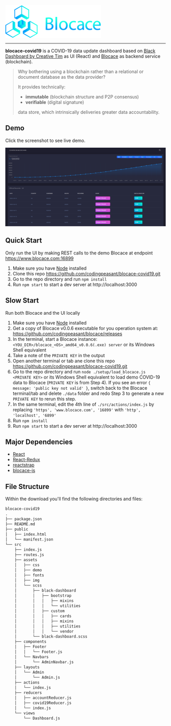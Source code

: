 <a href="https://www.blocace.com">
	<img width="300" src="./blocace-full-logo.png" alt="blocace Logo" />
</a>
<hr/>

__blocace-covid19__ is a COVID-19 data update dashboard based on [Black Dashboard by Creative Tim](https://github.com/creativetimofficial/black-dashboard-react) as UI (React) and [Blocace](https://www.blocace.com) as backend service (blockchain).

> Why bothering using a blockchain rather than a relational or document database as the data provider?
>
> It provides technically:
> * __immutable__ (blockchain structure and P2P consensus)
> * __verifiable__ (digital signature)
>
> data store, which intrinsically deliveries greater data accountability.

## Demo
Click the screenshot to see live demo.

[![Dashboard](./whole.png)](https://www.blocace.com/covid19)

## Quick Start

Only run the UI by making REST calls to the demo Blocace at endpoint https://www.blocace.com:16899

1. Make sure you have [Node](https://nodejs.org/en/) installed
2. Clone this repo https://github.com/codingpeasant/blocace-covid19.git
3. Go to the repo directory and run `npm install`
4. Run `npm start` to start a dev server at http://localhost:3000

## Slow Start

Run both Blocace and the UI locally
1. Make sure you have [Node](https://nodejs.org/en/) installed
2. Get a copy of Blocace v0.0.6 executable for you operation system at: https://github.com/codingpeasant/blocace/releases
3. In the terminal, start a Blocace instance: `<YOU_DIR>/blocace_<OS>_amd64_v0.0.6(.exe) server` or its Windows Shell equivalent
4. Take a note of the `PRIVATE KEY` in the output
5. Open another terminal or tab ane clone this repo https://github.com/codingpeasant/blocace-covid19.git
6. Go to the repo directory and run `node ./setup/load_blocace.js <PRIVATE KEY>` or its Windows Shell equivalent to load demo COVID-19 data to Blocace (`PRIVATE KEY` is from Step 4). If you see an error `{ message: 'public key not valid' }`, switch back to the Blocace terminal/tab and delete `./data` folder and redo Step 3 to generate a new `PRIVATE KEY` to rerun this step.
7. In the same terminal, edit the 4th line of `./src/actions/index.js` by replacing `'https', 'www.blocace.com', '16899'` with `'http', 'localhost', '6899'`
8. Run `npm install`
9. Run `npm start` to start a dev server at http://localhost:3000

## Major Dependencies

* [React](https://reactjs.org/)
* [React-Redux](https://react-redux.js.org/)
* [reactstrap](https://reactstrap.github.io/)
* [blocace-js](https://github.com/codingpeasant/blocace-js)

## File Structure

Within the download you'll find the following directories and files:

```
blocace-covid19
.
├── package.json
├── README.md
├── public
│   ├── index.html
│   └── manifest.json
└── src
    ├── index.js
    ├── routes.js
    ├── assets
    │   ├── css
    │   ├── demo
    │   ├── fonts
    │   ├── img
    │   └── scss
    │       ├── black-dashboard
    │       │   ├── bootstrap
    │       │   │   ├── mixins
    │       │   │   └── utilities
    │       │   ├── custom
    │       │   │   ├── cards
    │       │   │   ├── mixins
    │       │   │   ├── utilities
    │       │   │   └── vendor
    │       └── black-dashboard.scss
    ├── components
    │   ├── Footer
    │   │   └── Footer.js
    │   └── Navbars
    │       └── AdminNavbar.js
    ├── layouts
    │   └── Admin
    │       └── Admin.js
    ├── actions
    │   └── index.js
    ├── reducers
    │   ├── accountReducer.js
    │   ├── covid19Reducer.js
    │   └── index.js
    └── views
        └── Dashboard.js
```
